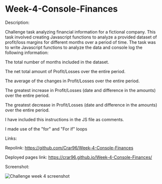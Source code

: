 # Week-4-Console-Finances

Description:

Challenge task analyzing financial information for a fictional company. This task involved creating Javascript functions to analyze a provided dataset of profit/loss margins for different months over a period of time. The task was to write Javascript functions to analyze the data and console log the following information:

The total number of months included in the dataset.

The net total amount of Profit/Losses over the entire period.

The average of the changes in Profit/Losses over the entire period.

The greatest increase in Profit/Losses (date and difference in the amounts) over the entire period.

The greatest decrease in Profit/Losses (date and difference in the amounts) over the entire period.

I have included this instructions in the JS file as comments.

I made use of the "for" and "For if" loops

Links:

Repolink: https://github.com/Crar96/Week-4-Console-Finances

Deployed pages link: https://crar96.github.io/Week-4-Console-Finances/

Screenshot:

![Challenge week 4 screenshot](https://github.com/Crar96/Week-4-Console-Finances/assets/136388946/2185b345-153d-408f-a7fc-31ecbd974da8)
